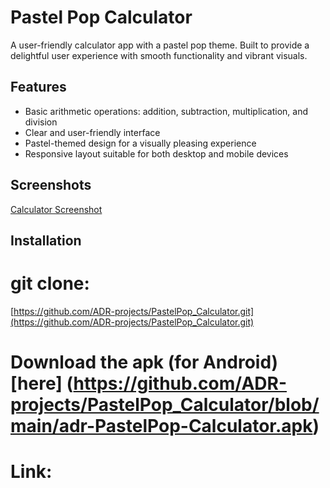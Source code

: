 
# Pastel Pop Calculator

A user-friendly calculator app with a pastel pop theme. Built to provide a delightful user experience with smooth functionality and vibrant visuals.

## Features

- Basic arithmetic operations: addition, subtraction, multiplication, and division
- Clear and user-friendly interface
- Pastel-themed design for a visually pleasing experience
- Responsive layout suitable for both desktop and mobile devices

## Screenshots

[Calculator Screenshot](https://github.com/ADR-projects/PastelPop_Calculator/blob/main/Calculator_ScreenShot.png)

## Installation

# git clone:
[https://github.com/ADR-projects/PastelPop_Calculator.git](https://github.com/ADR-projects/PastelPop_Calculator.git)

# Download the apk (for Android) [here] (https://github.com/ADR-projects/PastelPop_Calculator/blob/main/adr-PastelPop-Calculator.apk)

# Link: 

